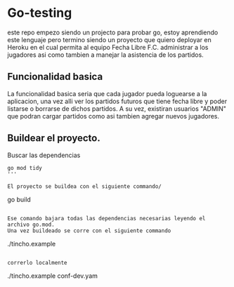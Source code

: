# Go-testing
este repo empezo siendo un projecto para probar go, estoy aprendiendo este lenguaje 
pero termino siendo un proyecto que quiero deployar en Heroku en el cual permita al equipo
Fecha Libre F.C. administrar a los jugadores asi como tambien a manejar la asistencia de los partidos.

## Funcionalidad basica

La funcionalidad basica seria que cada jugador pueda loguearse a la aplicacion, una vez alli
ver los partidos futuros que tiene fecha libre y poder listarse o borrarse de dichos partidos.
A su vez, existiran usuarios "ADMIN" que podran cargar partidos como asi tambien agregar nuevos jugadores.

## Buildear el proyecto.

Buscar las dependencias

```
go mod tidy
'''

El proyecto se buildea con el siguiente commando/

```
go build
```

Ese comando bajara todas las dependencias necesarias leyendo el archivo go.mod.
Una vez buildeado se corre con el siguiente commando

```
./tincho.example
```

correrlo localmente 
```
./tincho.example conf-dev.yam
```